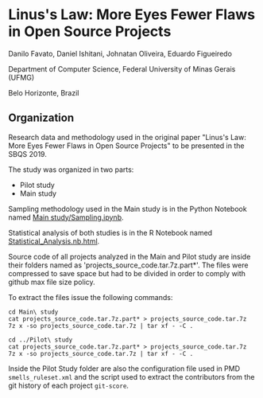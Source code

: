 # Linus's Law: More Eyes Fewer Flaws in Open Source Projects

Danilo Favato, Daniel Ishitani, Johnatan Oliveira, Eduardo Figueiredo

Department of Computer Science, Federal University of Minas Gerais (UFMG)

Belo Horizonte, Brazil

## Organization
Research data and methodology used in the original paper "Linus's Law: More Eyes Fewer Flaws in Open Source Projects" to be presented in the SBQS 2019.

The study was organized in two parts:

- Pilot study
- Main study

Sampling methodology used in the Main study is in the Python Notebook named [Main study/Sampling.ipynb](https://github.com/dfavato/linus_law/blob/master/Main%20study/Sampling.ipynb).

Statistical analysis of both studies is in the R Notebook named [Statistical\_Analysis.nb.html](http://htmlpreview.github.io/?https://github.com/dfavato/linus_law/blob/master/Statistical_Analysis.nb.html).

Source code of all projects analyzed in the Main and Pilot study are inside their folders named as 'projects\_source\_code.tar.7z.part\*'. The files were compressed to save space but had to be divided in order to comply with github max file size policy.

To extract the files issue the following commands:

```
cd Main\ study
cat projects_source_code.tar.7z.part* > projects_source_code.tar.7z
7z x -so projects_source_code.tar.7z | tar xf - -C .

cd ../Pilot\ study
cat projects_source_code.tar.7z.part* > projects_source_code.tar.7z
7z x -so projects_source_code.tar.7z | tar xf - -C .
```

Inside the Pilot Study folder are also the configuration file used in PMD `smells_ruleset.xml` and the script used to extract the contributors from the git history of each project `git-score`.

